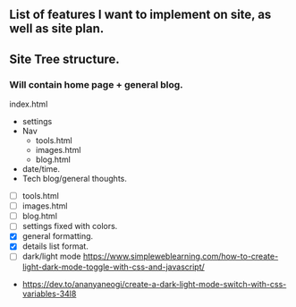 ## List of features I want to implement on site, as well as site plan.

## Site Tree structure.

### Will contain home page + general blog.
index.html
  - settings
  - Nav
     - tools.html
     - images.html
     - blog.html
  - date/time.
  - Tech blog/general thoughts.

- [ ] tools.html
- [ ] images.html
- [ ] blog.html
- [ ] settings fixed with colors.
- [x] general formatting.
- [x] details list format.  
- [ ] dark/light mode https://www.simpleweblearning.com/how-to-create-light-dark-mode-toggle-with-css-and-javascript/
- https://dev.to/ananyaneogi/create-a-dark-light-mode-switch-with-css-variables-34l8 	
